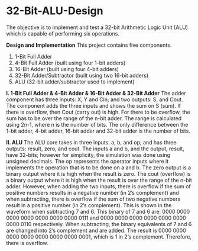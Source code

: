# 32-Bit-ALU-Design
The objective is to implement and test a 32-bit Arithmetic Logic Unit (ALU) which is capable of performing six operations.

**Design and Implementation**
This project contains five components. 
1. 1-Bit Full Adder
2. 4-Bit Full Adder (built using four 1-bit adders)
3. 16-Bit Adder (built using four 4-bit adders)
4. 32-Bit Adder/Subtractor (built using two 16-bit adders)
5. ALU (32-bit adder/subtractor used to implement)

**I. 1-Bit Full Adder & 4-Bit Adder & 16-Bit Adder & 32-Bit Adder**
The adder component has three inputs: X, Y and Cin; and two outputs: S, and Cout. The component adds the three inputs and shows the sum on S (sum). If there is overflow, then Cout (carry out) is high. For there to be overflow, the sum has to be over the range of the n-bit adder. The range is calculated using 2n-1, where n is the number of bits. The only difference between the 1-bit adder, 4-bit adder, 16-bit adder and 32-bit adder is the number of bits.

**II. ALU**
The ALU core takes in three inputs: a, b, and op; and has three outputs: result, zero, and cout. The inputs a and b, and the output, result, have 32-bits; however for simplicity, the simulation was done using unsigned decimals. The op represents the operator inputs where it implements the operation that is to be done on a and b. The zero output is a binary output where it is high when the result is zero. The cout (overflow) is a binary output where it is high when the result is over the range of the n-bit adder. However, when adding the two inputs, there is overflow if the sum of positive numbers results in a negative number (in 2’s complement) and when subtracting, there is overflow if the sum of two negative numbers result in a positive number (in 2’s complement). This is shown in the waveform when subtracting 7 and 6. This binary of 7 and 6 are: 0000 0000 0000 0000 0000 0000 0000 0111 and 0000 0000 0000 0000 0000 0000 0000 0110 respectively. When subtracting, the binary equivalents of 7 and 6 are changed into 2’s complement and are added. The result is 0000 0000 0000 0000 0000 0000 0000 0001, which is 1 in 2’s complement. Therefore, there is overflow. 

